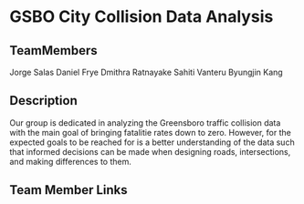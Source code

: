 # GSBO City Collision Data Analysis
## TeamMembers
Jorge Salas 
Daniel Frye
Dmithra Ratnayake
Sahiti Vanteru
Byungjin Kang

## Description
Our group is dedicated in analyzing the Greensboro traffic collision data
with the main goal of bringing fatalitie rates down to zero. However,
for the expected goals to be reached for is a better understanding of 
the data such that informed decisions can be made when designing 
roads, intersections, and making differences to them.

## Team Member Links


